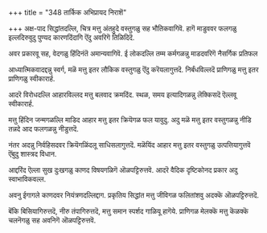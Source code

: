 +++
title = "348 तार्किक अभिप्रायद निराशॆ"

+++
अक्ष-पाद सिद्धांतदल्लि, चित्र मत्तु अंतहुदे वस्तुगळु सह भौतिकवागिवॆ. हागॆ माडुववर फलगळु इल्लदिरुवुदु पुण्यद कारणदिंदागि ऎंदु अवरिगॆ तिळिदिदॆ.

अवर प्रकारवू सह, वेदगळु हिंदिनंतॆ अमान्यवागिवॆ. ई लोकदल्लि तम्म कर्मगळन्नु माडदवरिगॆ नैसर्गिक प्रतिफल

आध्यात्मिकवादद्दन्नु स्वर्ग, मळॆ मत्तु इतर लौकिक वस्तुगळु ऎंदु करॆयलागुत्तदॆ. निर्बंधविल्लदॆ प्राणिगळु मत्तु इतर प्राणिगळु स्वीकारार्ह.

आदरॆ विरोधदल्लि आहारविल्लद मत्तु बलवाद क्रमदिंद. स्थळ, समय इत्यादिगळन्नु लॆक्किसदॆ ऎल्लवू स्वीकारार्ह.

मत्तु हिंदिन जन्मगळल्लि माडिद आहार मत्तु इतर क्रियॆगळ फल यावुदु. अदु मळॆ मत्तु इतर वस्तुगळन्नु नीडि तन्नदे आद फलगळन्नु नीडुत्तदॆ.

नंतर अदन्नु निर्वहिसदवर क्रियॆगळिंदलू साधिसलागुत्तदॆ. मळॆयिंद आहार मत्तु इतर वस्तुगळु उत्पत्तियागुत्तवॆ ऎंबुदु शास्त्रद विधान.

आद्दरिंद ऎल्ला सुख दुःखगळु काणद विषयगळिगॆ ऒळपट्टिरुत्तवॆ. आदरॆ वैदिक दृष्टिकोनद प्रकार अदु स्वाभाविकवल्ल.

अवनु ईगागले काणदवर नियंत्रणदल्लिद्दाग. प्रकृतिय सिद्धांत मत्तु जीविगळ फलितांशवु अदक्कॆ ऒळपट्टिरुत्तदॆ.

बॆंकि बिसियागिरुत्तदॆ, नीरु तंपागिरुत्तदॆ, मत्तु समान स्पर्शद गाळियू हागॆये. प्राणिगळ मेलक्कॆ मत्तु कॆळक्कॆ चलनॆगळु सह अवनिगॆ ऒळपट्टिरुत्तवॆ.

